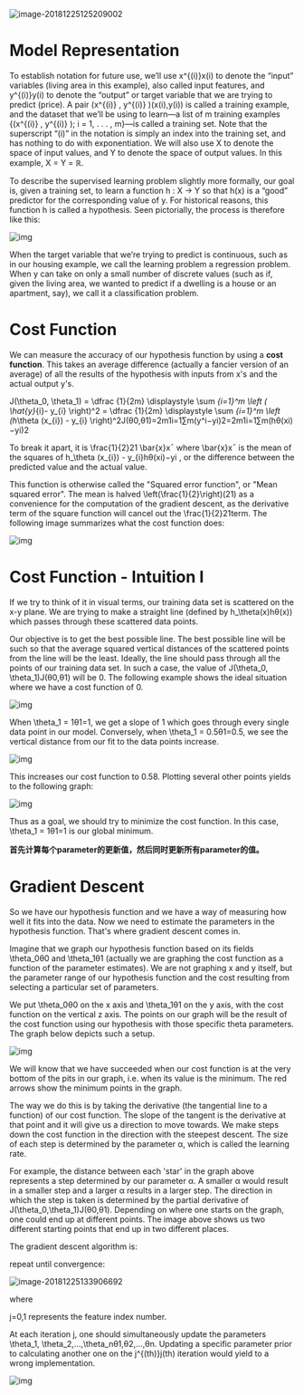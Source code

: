 ![image-20181225125209002](assets/image-20181225125209002-5713529.png)

# Model Representation

To establish notation for future use, we’ll use x^{(i)}x(i) to denote the “input” variables (living area in this example), also called input features, and y^{(i)}y(i) to denote the “output” or target variable that we are trying to predict (price). A pair (x^{(i)} , y^{(i)} )(x(i),y(i)) is called a training example, and the dataset that we’ll be using to learn—a list of m training examples {(x^{(i)} , y^{(i)} ); i = 1, . . . , m}—is called a training set. Note that the superscript “(i)” in the notation is simply an index into the training set, and has nothing to do with exponentiation. We will also use X to denote the space of input values, and Y to denote the space of output values. In this example, X = Y = ℝ.

To describe the supervised learning problem slightly more formally, our goal is, given a training set, to learn a function h : X → Y so that h(x) is a “good” predictor for the corresponding value of y. For historical reasons, this function h is called a hypothesis. Seen pictorially, the process is therefore like this:

![img](assets/H6qTdZmYEeaagxL7xdFKxA_2f0f671110e8f7446bb2b5b2f75a8874_Screenshot-2016-10-23-20.14.58-20181225130423783.png)

When the target variable that we’re trying to predict is continuous, such as in our housing example, we call the learning problem a regression problem. When y can take on only a small number of discrete values (such as if, given the living area, we wanted to predict if a dwelling is a house or an apartment, say), we call it a classification problem.



# Cost Function

We can measure the accuracy of our hypothesis function by using a **cost function**. This takes an average difference (actually a fancier version of an average) of all the results of the hypothesis with inputs from x's and the actual output y's.

J(\theta_0, \theta_1) = \dfrac {1}{2m} \displaystyle \sum _{i=1}^m \left ( \hat{y}_{i}- y_{i} \right)^2 = \dfrac {1}{2m} \displaystyle \sum _{i=1}^m \left (h_\theta (x_{i}) - y_{i} \right)^2J(θ0,θ1)=2m1i=1∑m(y^i−yi)2=2m1i=1∑m(hθ(xi)−yi)2

To break it apart, it is \frac{1}{2}21 \bar{x}xˉ where \bar{x}xˉ is the mean of the squares of h_\theta (x_{i}) - y_{i}hθ(xi)−yi , or the difference between the predicted value and the actual value.

This function is otherwise called the "Squared error function", or "Mean squared error". The mean is halved \left(\frac{1}{2}\right)(21) as a convenience for the computation of the gradient descent, as the derivative term of the square function will cancel out the \frac{1}{2}21term. The following image summarizes what the cost function does:

![img](assets/R2YF5Lj3EeajLxLfjQiSjg_110c901f58043f995a35b31431935290_Screen-Shot-2016-12-02-at-5.23.31-PM.png)



# Cost Function - Intuition I

If we try to think of it in visual terms, our training data set is scattered on the x-y plane. We are trying to make a straight line (defined by h_\theta(x)hθ(x)) which passes through these scattered data points.

Our objective is to get the best possible line. The best possible line will be such so that the average squared vertical distances of the scattered points from the line will be the least. Ideally, the line should pass through all the points of our training data set. In such a case, the value of J(\theta_0, \theta_1)J(θ0,θ1) will be 0. The following example shows the ideal situation where we have a cost function of 0.

![img](assets/_B8TJZtREea33w76dwnDIg_3e3d4433e32478f8df446d0b6da26c27_Screenshot-2016-10-26-00.57.56.png)

When \theta_1 = 1θ1=1, we get a slope of 1 which goes through every single data point in our model. Conversely, when \theta_1 = 0.5θ1=0.5, we see the vertical distance from our fit to the data points increase.

![img](assets/8guexptSEeanbxIMvDC87g_3d86874dfd37b8e3c53c9f6cfa94676c_Screenshot-2016-10-26-01.03.07.png)

This increases our cost function to 0.58. Plotting several other points yields to the following graph:

![img](assets/fph0S5tTEeajtg5TyD0vYA_9b28bdfeb34b2d4914d0b64903735cf1_Screenshot-2016-10-26-01.09.05.png)

Thus as a goal, we should try to minimize the cost function. In this case, \theta_1 = 1θ1=1 is our global minimum.



**首先计算每个parameter的更新值，然后同时更新所有parameter的值。**



# Gradient Descent

So we have our hypothesis function and we have a way of measuring how well it fits into the data. Now we need to estimate the parameters in the hypothesis function. That's where gradient descent comes in.

Imagine that we graph our hypothesis function based on its fields \theta_0θ0 and \theta_1θ1 (actually we are graphing the cost function as a function of the parameter estimates). We are not graphing x and y itself, but the parameter range of our hypothesis function and the cost resulting from selecting a particular set of parameters.

We put \theta_0θ0 on the x axis and \theta_1θ1 on the y axis, with the cost function on the vertical z axis. The points on our graph will be the result of the cost function using our hypothesis with those specific theta parameters. The graph below depicts such a setup.

![img](assets/bn9SyaDIEeav5QpTGIv-Pg_0d06dca3d225f3de8b5a4a7e92254153_Screenshot-2016-11-01-23.48.26.png)

We will know that we have succeeded when our cost function is at the very bottom of the pits in our graph, i.e. when its value is the minimum. The red arrows show the minimum points in the graph.

The way we do this is by taking the derivative (the tangential line to a function) of our cost function. The slope of the tangent is the derivative at that point and it will give us a direction to move towards. We make steps down the cost function in the direction with the steepest descent. The size of each step is determined by the parameter α, which is called the learning rate.

For example, the distance between each 'star' in the graph above represents a step determined by our parameter α. A smaller α would result in a smaller step and a larger α results in a larger step. The direction in which the step is taken is determined by the partial derivative of J(\theta_0,\theta_1)J(θ0,θ1). Depending on where one starts on the graph, one could end up at different points. The image above shows us two different starting points that end up in two different places.

The gradient descent algorithm is:

repeat until convergence:

![image-20181225133906692](assets/image-20181225133906692-5716346.png)

where

j=0,1 represents the feature index number.

At each iteration j, one should simultaneously update the parameters \theta_1, \theta_2,...,\theta_nθ1,θ2,...,θn. Updating a specific parameter prior to calculating another one on the j^{(th)}j(th) iteration would yield to a wrong implementation.

![img](assets/yr-D1aDMEeai9RKvXdDYag_627e5ab52d5ff941c0fcc741c2b162a0_Screenshot-2016-11-02-00.19.56.png)
